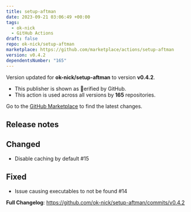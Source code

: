 ```yaml
---
title: setup-aftman
date: 2023-09-21 03:06:49 +00:00
tags:
  - ok-nick
  - GitHub Actions
draft: false
repo: ok-nick/setup-aftman
marketplace: https://github.com/marketplace/actions/setup-aftman
version: v0.4.2
dependentsNumber: "165"
---
```



Version updated for **ok-nick/setup-aftman** to version **v0.4.2**.
- This publisher is shown as erified by GitHub.
- This action is used across all versions by **165** repositories.

Go to the [GitHub Marketplace](https://github.com/marketplace/actions/setup-aftman) to find the latest changes.

## Release notes

## Changed
- Disable caching by default #15

## Fixed
- Issue causing executables to not be found #14

**Full Changelog**: https://github.com/ok-nick/setup-aftman/commits/v0.4.2
